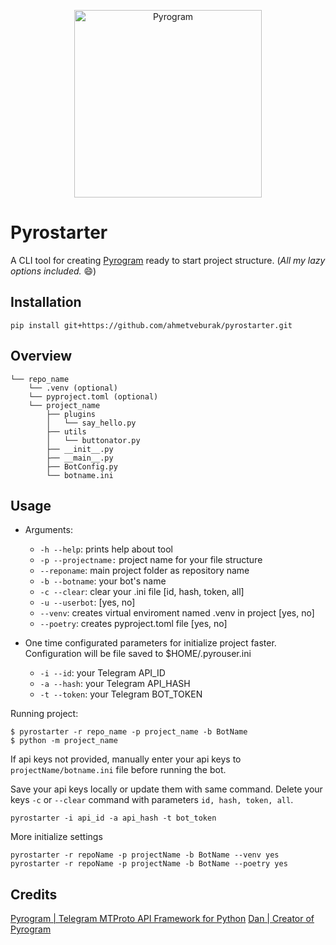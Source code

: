 <p align="center">
    <a href="https://github.com/pyrogram/pyrogram">
        <img src="https://i.imgur.com/BOgY9ai.png" alt="Pyrogram" width="300">
    </a>
</p>

# Pyrostarter

A CLI tool for creating [Pyrogram](https://docs.pyrogram.org/) ready to start project structure. (*All my lazy options included.* 😄)

## Installation

```
pip install git+https://github.com/ahmetveburak/pyrostarter.git
```

## Overview

```
└── repo_name
    └── .venv (optional)
    └── pyproject.toml (optional)
    └── project_name
        ├── plugins
        │   └── say_hello.py
        ├── utils
        │   └── buttonator.py
        ├── __init__.py
        ├── __main__.py
        ├── BotConfig.py
        └── botname.ini
```

## Usage

- Arguments:
  - `-h --help`: prints help about tool
  - `-p --projectname:` project name for your file structure
  - `--reponame`: main project folder as repository name 
  - `-b --botname`: your bot's name
  - `-c --clear`: clear your .ini file [id, hash, token, all]
  - `-u --userbot`: [yes, no]
  - `--venv`: creates virtual enviroment named .venv in project [yes, no]
  - `--poetry`: creates pyproject.toml file [yes, no]

- One time configurated parameters for initialize project faster. Configuration will be file saved to $HOME/.pyrouser.ini
  - `-i --id`: your Telegram API_ID
  - `-a --hash`: your Telegram API_HASH
  - `-t --token`: your Telegram BOT_TOKEN
  

Running project:

```
$ pyrostarter -r repo_name -p project_name -b BotName
$ python -m project_name
```
If api keys not provided, manually enter your api keys to `projectName/botname.ini` file before running the bot.

Save your api keys locally or update them with same command. Delete your keys `-c` or `--clear` command with parameters `id, hash, token, all`.
```
pyrostarter -i api_id -a api_hash -t bot_token
```

More initialize settings
```
pyrostarter -r repoName -p projectName -b BotName --venv yes
pyrostarter -r repoName -p projectName -b BotName --poetry yes
```

## Credits
[Pyrogram | Telegram MTProto API Framework for Python](https://github.com/pyrogram/pyrogram)
[Dan | Creator of Pyrogram](https://github.com/delivrance)